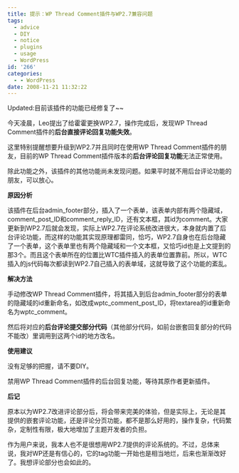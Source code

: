 ```yaml
---
title: 提示：WP Thread Comment插件与WP2.7兼容问题
tags:
  - advice
  - DIY
  - notice
  - plugins
  - usage
  - WordPress
id: '266'
categories:
  - - WordPress
date: 2008-11-21 11:32:22
---
```


Updated:目前该插件的功能已经修复了~~

今天凌晨，Leo提出了给霍霍更换WP2.7，操作完成后，发现WP Thread Comment插件的**后台直接评论回复功能失效**。

这里特别提醒想要升级到WP2.7并且同时在使用WP Thread Comment插件的朋友，目前的WP Thread Comment插件版本的**后台评论回复功能**无法正常使用。
<!-- more -->
除此功能之外，该插件的其他功能尚未发现问题。如果平时就不用后台评论功能的朋友，可以放心。

**原因分析**

该插件在后台admin_footer部分，插入了一个表单，该表单内部有两个隐藏域，comment_post_ID和comment_reply_ID，还有文本框，其id为comment。大家更新到WP2.7后就会发现，实际上WP2.7在评论系统改进很大，本身就内置了后台评论功能，而这样的功能其实现原理都雷同，恰巧，WP2.7自身也在后台隐藏了一个表单，这个表单里也有两个隐藏域和一个文本框，又恰巧id也是上文提到的那3个。而且这个表单所在的位置比WTC插件插入的表单位置靠前。所以，WTC插入的js代码每次都读到WP2.7自己插入的表单域，这就导致了这个功能的紊乱。

**解决方法**

手动修改WP Thread Comment插件，将其插入到后台admin_footer部分的表单的隐藏域的id重新命名，如改成wptc_comment_post_ID，将textarea的id重新命名为wptc_comment。

然后将对应的**后台评论提交部分代码**（其他部分代码，如前台嵌套回复部分的代码不能改）里调用到这两个id的地方改名。

**使用建议**

没有足够的把握，请不要DIY。

禁用WP Thread Comment插件的后台回复功能，等待其原作者更新插件。

**后记**

原本以为WP2.7改进评论部分后，将会带来完美的体验，但是实际上，无论是其提供的嵌套评论功能，还是评论分页功能，都不是那么好用的，操作复杂，代码繁杂，定制性有限，极大地增加了主题开发者的负担。

作为用户来说，我本人也不是很想用WP2.7提供的评论系统的。不过，总体来说，我对WP还是有信心的，它的tag功能一开始也是相当地烂，后来也渐渐改好了。我想评论部分也会如此的。